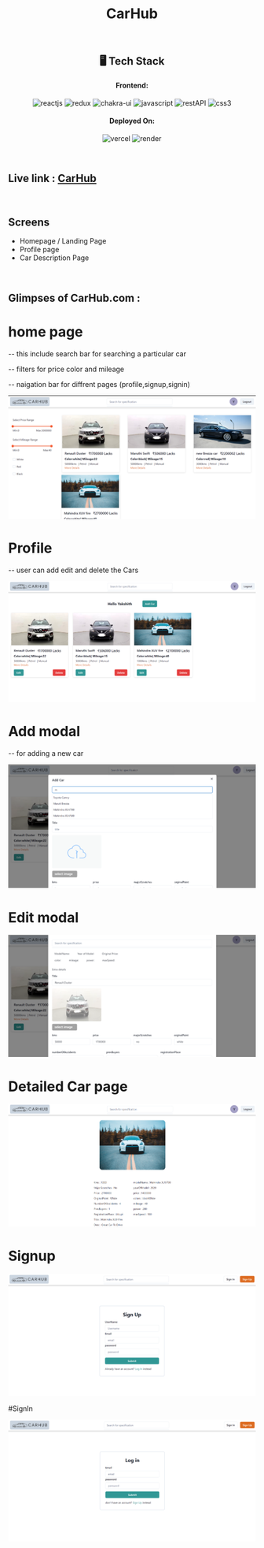 <h1 align="center">CarHub</h1>


<br />


<h2 align="center">🖥️ Tech Stack</h2>


<h4 align="center">Frontend:</h4>

<p align="center">
  <img src="https://img.shields.io/badge/React-20232A?style=for-the-badge&logo=react&logoColor=61DAFB" alt="reactjs" />
  <img src="https://img.shields.io/badge/Redux-593D88?style=for-the-badge&logo=redux&logoColor=white" alt="redux" />
  <img src="https://img.shields.io/badge/Chakra%20UI-3bc7bd?style=for-the-badge&logo=chakraui&logoColor=white" alt="chakra-ui" />
  <img src="https://img.shields.io/badge/JavaScript-323330?style=for-the-badge&logo=javascript&logoColor=F7DF1E" alt="javascript" />
  <img src="https://img.shields.io/badge/firebase-20232A?style=for-the-badge&logo=firebase&logoColor=#fa9911" alt="restAPI" />
  <img src="https://img.shields.io/badge/CSS3-1572B6?style=for-the-badge&logo=css3&logoColor=white" alt="css3" />
 
</p>








<h4 align="center">Deployed On:</h4>

<p align="center">
  <img src="https://img.shields.io/badge/vercel-00C7B7?style=for-the-badge&logo=vercel&logoColor=white" alt="vercel" />
  <img src="https://img.shields.io/badge/Render-430098?style=for-the-badge&logo=heroku&logoColor=white" alt="render" />
</p>





<br />




## Live link : <a href="https://carhub-sepia.vercel.app/">CarHub</a>




<br />

## Screens 
- Homepage / Landing Page
- Profile page
- Car Description Page





<br />





 


## Glimpses of CarHub.com  :
# home page

 -- this include search bar for searching a particular car
 
 -- filters for price color and mileage
 
 -- naigation bar for diffrent pages (profile,signup,signin)
 
<img src='https://github.com/YAKSHITH027/store-img/blob/master/Carhub/home.png'/>

# Profile
  -- user can add edit and delete the Cars
  
<img src='https://github.com/YAKSHITH027/store-img/blob/master/Carhub/profile.png'/>

# Add modal
  -- for adding a new car
  
<img src='https://github.com/YAKSHITH027/store-img/blob/master/Carhub/addmodal.png'/>

# Edit modal

<img src='https://github.com/YAKSHITH027/store-img/blob/master/Carhub/edit.png'/>

# Detailed Car page

<img src='https://github.com/YAKSHITH027/store-img/blob/master/Carhub/singlecar.png'/>

# Signup
<img src='https://github.com/YAKSHITH027/store-img/blob/master/Carhub/signup.png'/>

#SignIn

<img src='https://github.com/YAKSHITH027/store-img/blob/master/Carhub/login.png'/>



<br />
